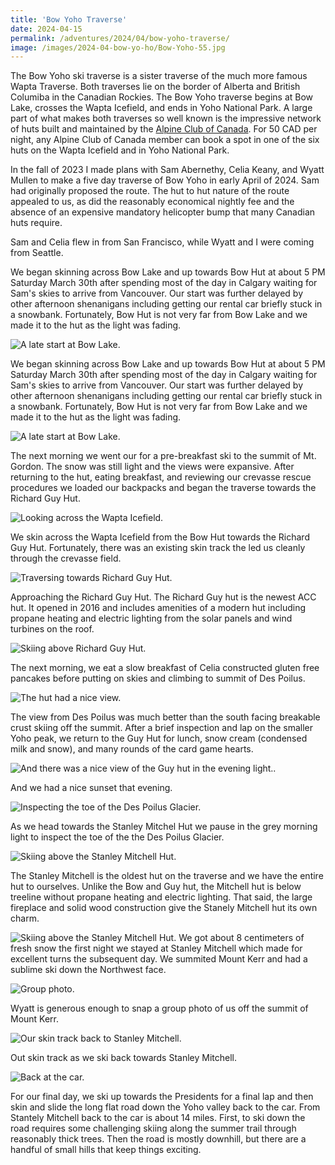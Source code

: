 ```yaml
---
title: 'Bow Yoho Traverse'
date: 2024-04-15
permalink: /adventures/2024/04/bow-yoho-traverse/
image: /images/2024-04-bow-yo-ho/Bow-Yoho-55.jpg
---
```


The Bow Yoho ski traverse is a sister traverse of the much more famous Wapta Traverse. Both traverses lie on the border of Alberta and British Columiba in the Canadian Rockies. The Bow Yoho traverse begins at Bow Lake, crosses the Wapta Icefield, and ends in Yoho National Park. A large part of what makes both traverses so well known is the impressive network of huts built and maintained by the [Alpine Club of Canada](https://alpineclubofcanada.ca/). For 50 CAD per night, any Alpine Club of Canada member can book a spot in one of the six huts on the Wapta Icefield and in Yoho National Park.

In the fall of 2023 I made plans with Sam Abernethy, Celia Keany, and Wyatt Mullen to make a five day traverse of Bow Yoho in early April of 2024. Sam had originally proposed the route. The hut to hut nature of the route appealed to us, as did the reasonably economical nightly fee and the absence of an expensive mandatory helicopter bump that many Canadian huts require. 

Sam and Celia flew in from San Francisco, while Wyatt and I were coming from Seattle. 

We began skinning across Bow Lake and up towards Bow Hut at about 5 PM Saturday March 30th after spending most of the day in Calgary waiting for Sam's skies to arrive from Vancouver. Our start was further delayed by other afternoon shenanigans including getting our rental car briefly stuck in a snowbank. Fortunately, Bow Hut is not very far from Bow Lake and we made it to the hut as the light was fading.



![A late start at Bow Lake.](/images/2024-04-bow-yo-ho/Bow-Yoho-75.jpg)

We began skinning across Bow Lake and up towards Bow Hut at about 5 PM Saturday March 30th after spending most of the day in Calgary waiting for Sam's skies to arrive from Vancouver. Our start was further delayed by other afternoon shenanigans including getting our rental car briefly stuck in a snowbank. Fortunately, Bow Hut is not very far from Bow Lake and we made it to the hut as the light was fading.

![A late start at Bow Lake.](/images/2024-04-bow-yo-ho/Bow-Yoho-74.jpg)

The next morning we went our for a pre-breakfast ski to the summit of Mt. Gordon. The snow was still light and the views were expansive. After returning to the hut, eating breakfast, and reviewing our crevasse rescue procedures we loaded our backpacks and began the traverse towards the Richard Guy Hut.

![Looking across the Wapta Icefield.](/images/2024-04-bow-yo-ho/Bow-Yoho-70.jpg)

We skin across the Wapta Icefield from the Bow Hut towards the Richard Guy Hut. Fortunately, there was an existing skin track the led us cleanly through the crevasse field. 

![Traversing towards Richard Guy Hut.](/images/2024-04-bow-yo-ho/Bow-Yoho-63.jpg)

Approaching the Richard Guy Hut. The Richard Guy hut is the newest ACC hut. It opened in 2016 and includes amenities of a modern hut including propane heating and electric lighting from the solar panels and wind turbines on the roof. 

![Skiing above Richard Guy Hut.](/images/2024-04-bow-yo-ho/Bow-Yoho-55.jpg)

The next morning, we eat a slow breakfast of Celia constructed gluten free pancakes before putting on skies and climbing to summit of Des Poilus.

![The hut had a nice view.](/images/2024-04-bow-yo-ho/Bow-Yoho-1.jpeg)

The view from Des Poilus was much better than the south facing breakable crust skiing off the summit. After a brief inspection and lap on the smaller Yoho peak, we return to the Guy Hut for lunch, snow cream (condensed milk and snow), and many rounds of the card game hearts. 

![And there was a nice view of the Guy hut in the evening light..](/images/2024-04-bow-yo-ho/Bow-Yoho-58.jpg)

And we had a nice sunset that evening.

![Inspecting the toe of the Des Poilus Glacier.](/images/2024-04-bow-yo-ho/Bow-Yoho-48.jpg)

As we head towards the Stanley Mitchel Hut we pause in the grey morning light to inspect the toe of the the Des Poilus Glacier.

![Skiing above the Stanley Mitchell Hut.](/images/2024-04-bow-yo-ho/Bow-Yoho-2.jpeg)

The Stanley Mitchell is the oldest hut on the traverse and we have the entire hut to ourselves. Unlike the Bow and Guy hut, the Mitchell hut is below treeline without propane heating and electric lighting. That said, the large fireplace and solid wood construction give the Stanely Mitchell hut its own charm. 

![Skiing above the Stanley Mitchell Hut.](/images/2024-04-bow-yo-ho/Bow-Yoho-34.jpg)
We got about 8 centimeters of fresh snow the first night we stayed at Stanley Mitchell which made for excellent turns the subsequent day. We summited Mount Kerr and had a sublime ski down the Northwest face.

![Group photo.](/images/2024-04-bow-yo-ho/2024_04_BowYoho_811.jpg)

Wyatt is generous enough to snap a group photo of us off the summit of Mount Kerr.

![Our skin track back to Stanley Mitchell.](/images/2024-04-bow-yo-ho/Bow-Yoho-23.jpg)

Out skin track as we ski back towards Stanley Mitchell.

![Back at the car.](/images/2024-04-bow-yo-ho/Bow-Yoho-car.jpeg)

For our final day, we ski up towards the Presidents for a final lap and then skin and slide the long flat road down the Yoho valley back to the car. From Stantely Mitchell back to the car is about 14 miles. First, to ski down the road requires some challenging skiing along the summer trail through reasonably thick trees. Then the road is mostly downhill, but there are a handful of small hills that keep things exciting.

